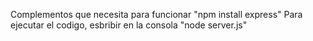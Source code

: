 Complementos que necesita para funcionar
"npm install express"
Para ejecutar el codigo, esbribir en la consola
"node server.js"
